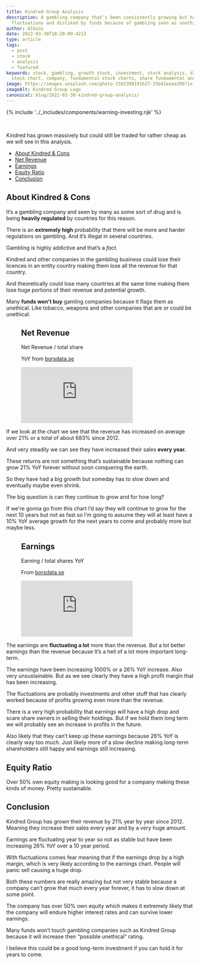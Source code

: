 ```yaml
---
title: Kindred Group Analysis
description: A gambling company that’s been consistently growing but has high
  fluctuations and disliked by funds because of gambling seen as unethical.
author: Albini
date: 2022-03-30T18:20:09.421Z
type: article
tags:
  - post
  - stock
  - analysis
  - featured
keywords: stock, gambling, growth stock, investment, stock analysis, dividend stock,
  stock chart, company, fundamental stock charts, share fundamental analysis
image: https://images.unsplash.com/photo-1592398191627-25b41eeaa398?ixlib=rb-1.2.1&ixid=MnwxMjA3fDB8MHxwaG90by1wYWdlfHx8fGVufDB8fHx8&auto=format&fit=crop&w=1032&q=80
imageAlt: Kindred Group Logo
canonical: blog/2022-03-30-kindred-group-analysis/
---
```


{% include '../_includes/components/warning-investing.njk' %}

<br>
<p>
Kindred has grown massively but could still be traded for rather cheap as we will see in this analysis.
</p>

<ul>

<li><a href="#about-kindred">About Kindred & Cons</a></li>

<li><a href="#revenue">Net Revenue</a></li>

<li><a href="#earnings">Earnings</a></li>

<li><a href="#equity">Equity Ratio</a></li>

<li><a href="#conclusion">Conclusion</a></li>

</ul>

<h2 id="about-kindred">About Kindred & Cons</h2>

<p>

It’s a gambling company and seen by many as some sort of drug and is being **heavily regulated** by countries for this reason.

</p>

<p>

There is an **extremely high** probability that there will be more and harder regulations on gambling. And it’s illegal in several countries.

</p>

<p>

Gambling is highly addictive and that’s a *fact.*

</p>

<p>

Kindred and other companies in the gambling business could lose their licences in an entity country making them lose all the revenue for that country.

</p>
<p>

And theoretically could lose many countries at the same time making them lose huge portions of their revenue and potential growth.

</p>

<p>

Many **funds won’t buy** gamling companies because it flags them as unethical. Like tobacco, weapons and other companies that are or could be unethical.

</p>

<figure>

<figcaption class="text-centered">

  <h2 id="revenue">Net Revenue</h2>
  <p>Net Revenue / total share</p>
  <p class="text-light">YoY from <a href="https://borsdata.se/" target="_blank">borsdata.se</a></p>

</figcaption>

<iframe loading="lazy" seamless frameborder="0" scrolling="no" src="https://docs.google.com/spreadsheets/d/e/2PACX-1vTZ6q_7lsfgYji-CUQAKaYxp87WSM9Gk8QT04MVgoJKYI9egNezBpvFnp667fKEtTvlFegjwOBVow3o/pubchart?oid=690255900&amp;format=interactive"></iframe>

</figure>

<p>If we look at the chart we see that the revenue has increased on average over <span class="text-plus">21%</span> or a total of about <span class="text-plus">683%</span> since 2012.</p>

<p>And very steadily we can see they have increased their sales <b>every year.</b></p>

<p>These returns are not something that’s sustainable because nothing can grow <span class="text-plus">21%</span> YoY forever without soon conquering the earth.</p>

<p>So they have had a big growth but someday has to slow down and eventually maybe even shrink.</p>

<p>The big question is can they continue to grow and for how long?</p>

<p>If we're gonna go from this chart I’d say they will continue to grow for the next 10 years but not as fast so I’m going to assume they will at least have a 10% YoY average growth for the next years to come and probably more but maybe less.</p>

<figure>

<figcaption class="text-centered">

  <h2 id="earnings">Earnings</h2>

  <p>Earning / total shares YoY</p>

  <p class="text-light">From <a href="www.borsdata.se" target="_blank">borsdata.se</a>

</figcaption>

<iframe loading="lazy" seamless frameborder="0" scrolling="no" src="https://docs.google.com/spreadsheets/d/e/2PACX-1vTZ6q_7lsfgYji-CUQAKaYxp87WSM9Gk8QT04MVgoJKYI9egNezBpvFnp667fKEtTvlFegjwOBVow3o/pubchart?oid=1231751740&amp;format=interactive"></iframe>

</figure>

<p>The earnings are <b>fluctuating a lot</b> more than the revenue. But a lot better earnings than the revenue because It’s a hell of a lot more important long-term.</p>

<p>The earnings have been increasing <span class="text-plus">1000%</span> or a <span class="text-plus">26%</span> YoY increase. Also very unsustainable. But as we see clearly they have a high profit margin that has been increasing.</p>

<p>The fluctuations are probably investments and other stuff that has clearly worked because of profits growing even more than the revenue.</p>

<p>There is a very high probability that earnings will have a high drop and scare share owners in selling their holdings. But if we hold them long term we will probably see an increase in profits in the future.</p>

<p>Also likely that they can’t keep up these earnings because 26% YoY is clearly way too much. Just likely more of a slow decline making long-term shareholders still happy and earnings still increasing.</p>

<h2 id="equity">Equity Ratio</h2>

<p>Over 50% own equity making is looking good for a company making these kinds of money. Pretty sustainable.</p>

<h2 id="conclusion">Conclusion</h2>

<p>Kindred Group has grown their revenue by <span class="text-plus">21%</span> year by year since 2012. Meaning they increase their sales every year and by a very huge amount.</p>

<p>Earnings are fluctuating year to year so not as stable but have been increasing <span class="text-plus">26%</span> YoY over a 10 year period.</p>

<p>With fluctuations comes fear meaning that if the earnings drop by a high margin, which is very likely according to the earnings chart. People will panic sell causing a huge drop.</p>

<p>Both these numbers are really amazing but not very stable because a company can’t grow that much every year forever, it has to slow down at some point.</p>

<p>The company has over 50% own equity which makes it extremely likely that the company will endure higher interest rates and can survive lower earnings.</p>

<p>Many funds won’t touch gambling companies such as Kindred Group because it will increase their “possible unethical” rating.</p>

<p>I believe this could be a good long-term investment if you can hold it for years to come.</p>